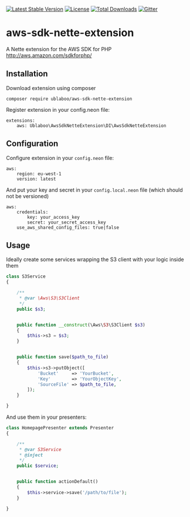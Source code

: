 [![Latest Stable Version](https://poser.pugx.org/ublaboo/aws-sdk-nette-extension/v/stable)](https://packagist.org/packages/ublaboo/aws-sdk-nette-extension)
[![License](https://poser.pugx.org/ublaboo/aws-sdk-nette-extension/license)](https://packagist.org/packages/ublaboo/aws-sdk-nette-extension)
[![Total Downloads](https://poser.pugx.org/ublaboo/aws-sdk-nette-extension/downloads)](https://packagist.org/packages/ublaboo/aws-sdk-nette-extension)
[![Gitter](https://img.shields.io/gitter/room/nwjs/nw.js.svg)](https://gitter.im/ublaboo/help)

# aws-sdk-nette-extension
A Nette extension for the AWS SDK for PHP http://aws.amazon.com/sdkforphp/

## Installation

Download extension using composer

```
composer require ublaboo/aws-sdk-nette-extension
```

Register extension in your config.neon file:

``` 
extensions:
	aws: Ublaboo\AwsSdkNetteExtension\DI\AwsSdkNetteExtension
```

## Configuration

Configure extension in your `config.neon` file:

``` 
aws:
	region: eu-west-1
	version: latest
```

And put your key and secret in your `config.local.neon` file (which should not be versioned)

``` 
aws:
	credentials:
		key: your_access_key
		secret: your_secret_access_key
	use_aws_shared_config_files: true|false
```
			
## Usage

Ideally create some services wrapping the S3 client with your logic inside them

```php
class S3Service
{

	/**
	 * @var \Aws\S3\S3Client
	 */
	public $s3;


	public function __construct(\Aws\S3\S3Client $s3)
	{
		$this->s3 = $s3;
	}


	public function save($path_to_file)
	{
		$this->s3->putObject([
			'Bucket'     => 'YourBucket',
			'Key'        => 'YourObjectKey',
			'SourceFile' => $path_to_file,
		]);
	}

}
```

And use them in your presenters:

```php
class HomepagePresenter extends Presenter
{

	/**
	 * @var S3Service
	 * @inject
	 */
	public $service;


	public function actionDefault()
	{
		$this->service->save('/path/to/file');
	}

}
```


